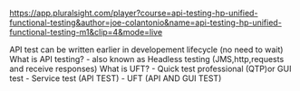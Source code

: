 https://app.pluralsight.com/player?course=api-testing-hp-unified-functional-testing&author=joe-colantonio&name=api-testing-hp-unified-functional-testing-m1&clip=4&mode=live

API test can be written earlier in developement lifecycle (no need to wait)
What is API testing?
    - also known as Headless testing (JMS,http,requests and receive responses)
What is UFT?
    - Quick test professional (QTP)or GUI test
    - Service test (API TEST)
    - UFT (API AND GUI TEST)
